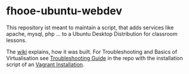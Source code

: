 # fhooe-ubuntu-webdev
This repository ist meant to maintain a script, that adds services like apache, mysql, php ... to a Ubuntu Desktop Distribution for classroom lessons.

The [wiki](https://github.com/Digital-Media/fhooe-webdev-desktop/wiki/How-the-Ubuntu-Image-was-built) explains, how it was built.
For Troubleshooting and Basics of Virtualisation see [Troubleshooting Guide](https://github.com/Digital-Media/fhooe-webdev/wiki)
in the repo with the installation script of an [Vagrant Installation](https://github.com/Digital-Media/fhooe-webdev).
